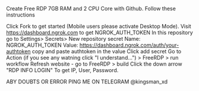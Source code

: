 Create Free RDP 7GB RAM and 2 CPU Core with Github. Follow these instructions

Click Fork to get started (Mobile users please activate Desktop Mode).
Visit https://dashboard.ngrok.com to get NGROK_AUTH_TOKEN
In this repository go to Settings> Secrets> New repository secret
Name: NGROK_AUTH_TOKEN
Value: https://dashboard.ngrok.com/auth/your-authtoken copy and paste authtoken in the value
Click add secret
Go to Action (if you see any watning click "I understand...") > FreeRDP > run workflow
Refresh website - go to FreeRDP > build
Click the down arrow "RDP INFO LOGIN" To get IP, User, Password.

ABY DOUBTS OR ERROR PING ME ON TELEGRAM @kingsman_xd
